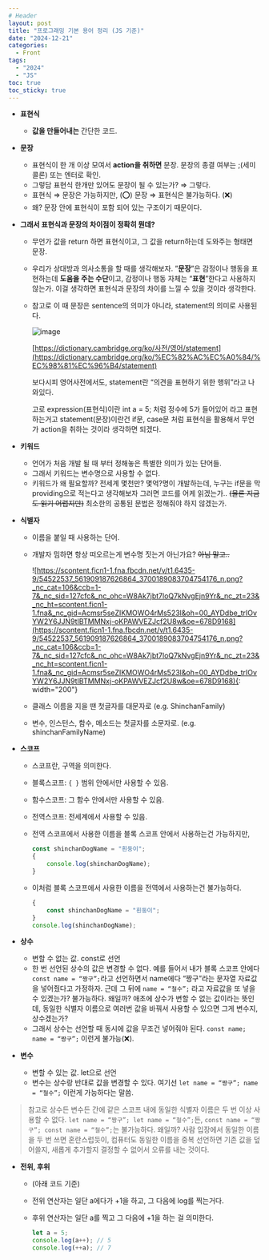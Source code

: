 ```yaml
---
# Header
layout: post
title: "프로그래밍 기본 용어 정리 (JS 기준)"
date: "2024-12-21"
categories: 
  - Front
tags: 
  - "2024"
  - "JS"
toc: true
toc_sticky: true
---
```


- **표현식**
    - **값을 만들어내는** 간단한 코드.
- **문장**
    - 표현식이 한 개 이상 모여서 **action을 취하면** 문장.
    문장의 종결 여부는 ;(세미콜론) 또는 엔터로 확인.
    - 그렇담 표현식 한개만 있어도 문장이 될 수 있는가? ⇒ 그렇다.
    - 표현식 ⇒ 문장은 가능하지만, (⭕)
    문장 ⇒ 표현식은 불가능하다. (❌)
    - 왜? 문장 안에 표현식이 포함 되어 있는 구조이기 때문이다.
- **그래서 표현식과 문장의 차이점이 정확히 뭔데?**
    - 무언가 값을 return 하면 표현식이고, 그 값을 return하는데 도와주는 형태면 문장.
    - 우리가 상대방과 의사소통을 할 때를 생각해보자.
    ”**문장**”은 감정이나 행동을 표현하는데 **도움을 주는 수단**이고,
    감정이나 행동 자체는 “**표현**”한다고 사용하지 않는가.
    이걸 생각하면 표현식과 문장의 차이를 느낄 수 있을 것이라 생각한다.
    - 참고로 이 때 문장은 sentence의 의미가 아니라, statement의 의미로 사용된다.
        
        ![image](https://github.com/user-attachments/assets/dc9b0f10-3c1a-4202-9fa0-42b69132a5d8)


        [https://dictionary.cambridge.org/ko/사전/영어/statement](https://dictionary.cambridge.org/ko/%EC%82%AC%EC%A0%84/%EC%98%81%EC%96%B4/statement)
        
        보다시피 영어사전에서도, statement란 “의견을 표현하기 위한 행위”라고 나와있다.
        
        고로 expression(표현식)이란 int a = 5; 처럼 정수에 5가 들어있어 라고 표현하는거고
        statement(문장)이란건 if문, case문 처럼 표현식을 활용해서 무언가 action을 취하는 것이라 생각하면 되겠다.
        
- **키워드**
    - 언어가 처음 개발 될 때 부터 정해놓은 특별한 의미가 있는 단어들.
    - 그래서 키워드는 변수명으로 사용할 수 없다.
    - 키워드가 왜 필요할까?
        전세계 몇천만? 몇억?명이 개발하는데, 누구는 if문을 막 providing으로 적는다고 생각해보자 그러면 코드를 어케 읽겠는가.. ~~(물론 지금도 읽기 어렵지만)~~ 최소한의 공통된 문법은 정해줘야 하지 않겠는가.
        
- **식별자**
    - 이름을 붙일 때 사용하는 단어.
    - 개발자 밈하면 항상 떠오르는게 변수명 짓는거 아닌가요? ~~아님 말고..~~
        
        ![https://scontent.ficn1-1.fna.fbcdn.net/v/t1.6435-9/54522537_561909187626864_3700189083704754176_n.png?_nc_cat=106&ccb=1-7&_nc_sid=127cfc&_nc_ohc=W8Ak7jbt7loQ7kNvgEjn9Yr&_nc_zt=23&_nc_ht=scontent.ficn1-1.fna&_nc_gid=Acmsr5seZIKMOWO4rMs523l&oh=00_AYDdbe_trIOvYW2Y6JJN9tIBTMMNxj-oKPAWVEZJcf2U8w&oe=678D9168](https://scontent.ficn1-1.fna.fbcdn.net/v/t1.6435-9/54522537_561909187626864_3700189083704754176_n.png?_nc_cat=106&ccb=1-7&_nc_sid=127cfc&_nc_ohc=W8Ak7jbt7loQ7kNvgEjn9Yr&_nc_zt=23&_nc_ht=scontent.ficn1-1.fna&_nc_gid=Acmsr5seZIKMOWO4rMs523l&oh=00_AYDdbe_trIOvYW2Y6JJN9tIBTMMNxj-oKPAWVEZJcf2U8w&oe=678D9168){: width="200"}
        
    - 클래스 이름을 지을 땐 첫글자를 대문자로 (e.g. ShinchanFamily)
    - 변수, 인스턴스, 함수, 메소드는 첫글자를 소문자로. (e.g. shinchanFamilyName)
- **스코프**
    - 스코프란, 구역을 의미한다.
    - 블록스코프: `{ }` 범위 안에서만 사용할 수 있음.
    - 함수스코프: 그 함수 안에서만 사용할 수 있음.
    - 전역스코프: 전세계에서 사용할 수 있음.
    - 전역 스코프에서 사용한 이름을 블록 스코프 안에서 사용하는건 가능하지만,
        
        ```js
        const shinchanDogName = "흰둥이";
        {
        	console.log(shinchanDogName);
        }
        ```
        
    - 이처럼 블록 스코프에서 사용한 이름을 전역에서 사용하는건 불가능하다.
        
        ```js
        {
        	const shinchanDogName = "흰둥이";
        }
        console.log(shinchanDogName);
        ```
        
- **상수**
    - 변할 수 없는 값. const로 선언
    - 한 번 선언된 상수의 값은 변경할 수 없다. 예를 들어서 내가 블록 스코프 안에다 `const name = “짱구”;`라고 선언하면서 name에다 “짱구”라는 문자열 자료값을 넣어줬다고 가정하자. 근데 그 뒤에 `name = “철수”;` 라고 자료값을 또 넣을 수 있겠는가? 불가능하다.
    왜일까? 애초에 상수가 변할 수 없는 값이라는 뜻인데, 동일한 식별자 이름으로 여러번 값을 바꿔서 사용할 수 있으면 그게 변수지, 상수겠는가?
    - 그래서 상수는 선언할 때 동시에 값을 무조건 넣어줘야 된다.
    `const name; name = “짱구”;` 이런게 불가능(❌).
- **변수**
    - 변할 수 있는 값. let으로 선언
    - 변수는 상수랑 반대로 값을 변경할 수 있다.
    여기선 `let name = “짱구”; name = “철수”;` 이런게 가능하다는 말씀.

> 참고로 상수든 변수든 간에 같은 스코프 내에 동일한 식별자 이름은 두 번 이상 사용할 수 없다. `let name = “짱구”; let name = “철수”;`든, `const name = “짱구”; const name = “철수”;`는 불가능하다. 왜일까? 사람 입장에서 동일한 이름을 두 번 쓰면 혼란스럽듯이, 컴퓨터도 동일한 이름을 중복 선언하면 기존 값을 덮어쓸지, 새롭게 추가할지 결정할 수 없어서 오류를 내는 것이다.
> 


- **전위, 후위**
    - (아래 코드 기준)
    - 전위 연산자는 일단 a에다가 +1을 하고, 그 다음에 log를 찍는거다.
    - 후위 연산자는 일단 a를 찍고 그 다음에 +1을 하는 걸 의미한다.

        ```js
        let a = 5;
        console.log(a++); // 5
        console.log(++a); // 7
        ```
